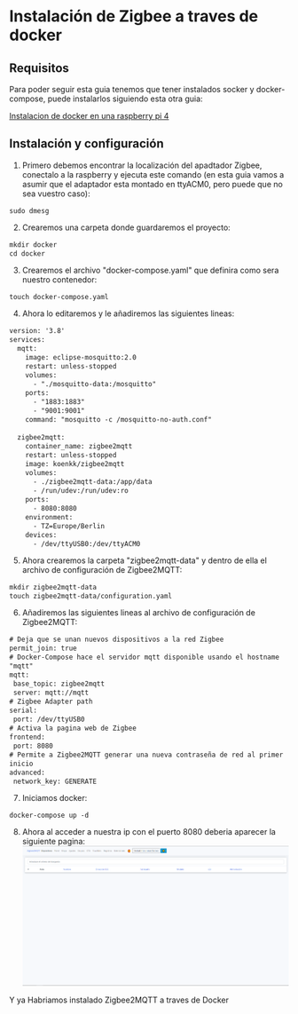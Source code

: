 # Instalación de Zigbee a traves de docker

## Requisitos

Para poder seguir esta guia tenemos que tener instalados socker y docker-compose, puede instalarlos siguiendo esta otra guia:

[Instalacion de docker en una raspberry pi 4](docker.md)

## Instalación y configuración

1. Primero debemos encontrar la localización del apadtador Zigbee, conectalo a la raspberry y ejecuta este comando (en esta guia vamos a asumir que el adaptador esta montado en ttyACM0, pero puede que no sea vuestro caso):
~~~
sudo dmesg
~~~
2. Crearemos una carpeta donde guardaremos el proyecto:
~~~
mkdir docker
cd docker
~~~
3. Crearemos el archivo "docker-compose.yaml" que definira como sera nuestro contenedor:
~~~
touch docker-compose.yaml
~~~
4. Ahora lo editaremos y le añadiremos las siguientes lineas:
~~~
version: '3.8'
services:
  mqtt:
    image: eclipse-mosquitto:2.0
    restart: unless-stopped
    volumes:
      - "./mosquitto-data:/mosquitto"
    ports:
      - "1883:1883"
      - "9001:9001"
    command: "mosquitto -c /mosquitto-no-auth.conf"

  zigbee2mqtt:
    container_name: zigbee2mqtt
    restart: unless-stopped
    image: koenkk/zigbee2mqtt
    volumes:
      - ./zigbee2mqtt-data:/app/data
      - /run/udev:/run/udev:ro
    ports:
      - 8080:8080
    environment:
      - TZ=Europe/Berlin
    devices:
      - /dev/ttyUSB0:/dev/ttyACM0
 ~~~
 5. Ahora crearemos la carpeta "zigbee2mqtt-data" y dentro de ella el archivo de configuración de Zigbee2MQTT:
 ~~~
 mkdir zigbee2mqtt-data
 touch zigbee2mqtt-data/configuration.yaml
 ~~~
 6. Añadiremos las siguientes lineas al archivo de configuración de Zigbee2MQTT:
 ~~~
 # Deja que se unan nuevos dispositivos a la red Zigbee
permit_join: true
# Docker-Compose hace el servidor mqtt disponible usando el hostname "mqtt" 
mqtt:
  base_topic: zigbee2mqtt
  server: mqtt://mqtt
# Zigbee Adapter path
serial:
  port: /dev/ttyUSB0
# Activa la pagina web de Zigbee
frontend:
  port: 8080
# Permite a Zigbee2MQTT generar una nueva contraseña de red al primer inicio
advanced:
  network_key: GENERATE
 ~~~
 7. Iniciamos docker:
 ~~~
 docker-compose up -d
 ~~~
 8. Ahora al acceder a nuestra ip con el puerto 8080 deberia aparecer la siguiente pagina:
 ![Imagen GIT](imagenes/pagina.png)
 
 Y ya Habriamos instalado Zigbee2MQTT a traves de Docker
